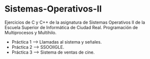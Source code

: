 # Sistemas-Operativos-II

Ejercicios de C y C++ de la asignatura de Sistemas Operativos II de la Escuela Superior de Informática de Ciudad Real. Programación de Multiprocesos y Multihilo.

- Práctica 1 --> Llamadas al sistema y señales.
- Práctica 2 --> SSOOIIGLE.
- Práctica 3 --> Sistema de ventas de cine.

